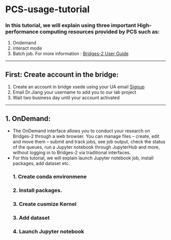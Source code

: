 # PCS-usage-tutorial
### In this tutorial, we will explain using three important High-performance computing resources provided by PCS such as:
1. Ondemand
2. interact mode
3. Batch job.
For more information : [Bridges-2 User Guide](https://www.psc.edu/resources/bridges-2/user-guide-2/)
-----------------------------------------------------------------------------------------------------------------------------------------------------------------
## First: Create account in the bridge:
  1. Create an account in bridge xsede using your UA email
		[Signup](https://portal.xsede.org/my-xsede#/guest)
  2. Email Dr.Jiang your username to add you to our lab project
  3. Wait two business day until your account activated  

-----------------------------------------------------------------------------------------------------------------------------------------------------------------
## 1. OnDemand:
- The OnDemand interface allows you to conduct your research on Bridges-2 through a web browser. You can manage files – create, edit and move them – submit and track jobs, see job output, check the status of the queues, run a Jupyter notebook through JupyterHub and more, without logging in to Bridges-2 via traditional interfaces.
- For this tutorial, we will explain launch Jupyter notebook job, install packages, add dataset etc.
  ### 1. Create conda environmene
  ### 2. Install packages. 
  ### 3. Create cusmize Kernel
  ### 3. Add dataset
  ### 4. Launch Jupyter notebook 



